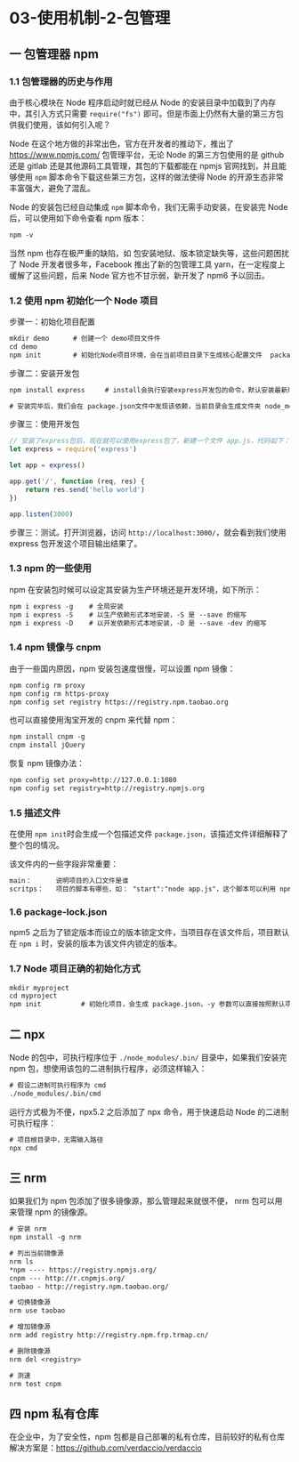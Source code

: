 # 03-使用机制-2-包管理

## 一 包管理器 npm

### 1.1 包管理器的历史与作用

由于核心模块在 Node 程序启动时就已经从 Node 的安装目录中加载到了内存中，其引入方式只需要 `require("fs")` 即可。但是市面上仍然有大量的第三方包供我们使用，该如何引入呢？

Node 在这个地方做的非常出色，官方在开发者的推动下，推出了 <https://www.npmjs.com/> 包管理平台，无论 Node 的第三方包使用的是 github 还是 gitlab 还是其他源码工具管理，其包的下载都能在 npmjs 官网找到，并且能够使用 `npm` 脚本命令下载这些第三方包，这样的做法使得 Node 的开源生态非常丰富强大，避免了混乱。

Node 的安装包已经自动集成 `npm` 脚本命令，我们无需手动安装，在安装完 Node 后，可以使用如下命令查看 npm 版本：

```txt
npm -v
```

当然 npm 也存在极严重的缺陷，如 包安装地狱、版本锁定缺失等，这些问题困扰了 Node 开发者很多年，Facebook 推出了新的包管理工具 yarn，在一定程度上缓解了这些问题，后来 Node 官方也不甘示弱，新开发了 npm6 予以回击。

### 1.2 使用 npm 初始化一个 Node 项目

步骤一：初始化项目配置

```txt
mkdir demo      # 创建一个 demo项目文件件
cd demo
npm init        # 初始化Node项目环境，会在当前项目目录下生成核心配置文件  package.json，添加 -y 参数可以自动生成
```

步骤二：安装开发包

```txt
npm install express     # install会执行安装express开发包的命令，默认安装最新版本。 install可以简写为 i

# 安装完毕后，我们会在 package.json文件中发现该依赖，当前目录会生成文件夹 node_modules，express包便被安装在此目录中
```

步骤三：使用开发包

```js
// 安装了express包后，现在就可以使用express包了，新建一个文件 app.js，代码如下：
let express = require('express')

let app = express()

app.get('/', function (req, res) {
    return res.send('hello world')
})

app.listen(3000)
```

步骤三：测试。打开浏览器，访问 `http://localhost:3000/`，就会看到我们使用 express 包开发这个项目输出结果了。

### 1.3 npm 的一些使用

npm 在安装包时候可以设定其安装为生产环境还是开发环境，如下所示：

```txt
npm i express -g    # 全局安装
npm i express -S    # 以生产依赖形式本地安装，-S 是 --save 的缩写
npm i express -D    # 以开发依赖形式本地安装，-D 是 --save -dev 的缩写
```

### 1.4 npm 镜像与 cnpm

由于一些国内原因，npm 安装包速度很慢，可以设置 npm 镜像：

```txt
npm config rm proxy
npm config rm https-proxy
npm config set registry https://registry.npm.taobao.org
```

也可以直接使用淘宝开发的 cnpm 来代替 npm：

```txt
npm install cnpm -g
cnpm install jQuery
```

恢复 npm 镜像办法：

```txt
npm config set proxy=http://127.0.0.1:1080
npm config set registry=http://registry.npmjs.org
```

### 1.5 描述文件

在使用 `npm init`时会生成一个包描述文件 `package.json`，该描述文件详细解释了整个包的情况。

该文件内的一些字段非常重要：

```txt
main：      说明项目的入口文件是谁
scritps：   项目的脚本有哪些，如： "start":"node app.js"，这个脚本可以利用 npm 运行： npm run start
```

### 1.6 package-lock.json

npm5 之后为了锁定版本而设立的版本锁定文件，当项目存在该文件后，项目默认在 `npm i` 时，安装的版本为该文件内锁定的版本。

### 1.7 Node 项目正确的初始化方式

```txt
mkdir myproject
cd myproject
npm init          # 初始化项目，会生成 package.json，-y 参数可以直接按照默认项生成package.json
```

## 二 npx

Node 的包中，可执行程序位于 `./node_modules/.bin/` 目录中，如果我们安装完 npm 包，想使用该包的二进制执行程序，必须这样输入：

```txt
# 假设二进制可执行程序为 cmd
./node_modules/.bin/cmd
```

运行方式极为不便，npx5.2 之后添加了 npx 命令，用于快速启动 Node 的二进制可执行程序：

```txt
# 项目根目录中，无需输入路径
npx cmd
```

## 三 nrm

如果我们为 npm 包添加了很多镜像源，那么管理起来就很不便， nrm 包可以用来管理 npm 的镜像源。

```txt
# 安装 nrm
npm install -g nrm

# 列出当前镜像源
nrm ls
*npm ---- https://registry.npmjs.org/
cnpm --- http://r.cnpmjs.org/
taobao - http://registry.npm.taobao.org/

# 切换镜像源
nrm use taobao

# 增加镜像源
nrm add registry http://registry.npm.frp.trmap.cn/

# 删除镜像源
nrm del <registry>

# 测速
nrm test cnpm
```

## 四 npm 私有仓库

在企业中，为了安全性，npm 包都是自己部署的私有仓库，目前较好的私有仓库解决方案是：<https://github.com/verdaccio/verdaccio>
